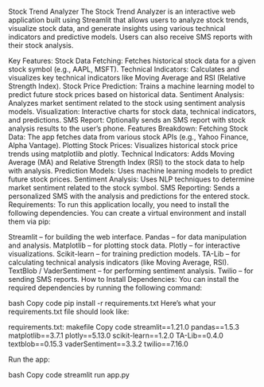Stock Trend Analyzer
The Stock Trend Analyzer is an interactive web application built using Streamlit that allows users to analyze stock trends, visualize stock data, and generate insights using various technical indicators and predictive models. Users can also receive SMS reports with their stock analysis.

Key Features:
Stock Data Fetching: Fetches historical stock data for a given stock symbol (e.g., AAPL, MSFT).
Technical Indicators: Calculates and visualizes key technical indicators like Moving Average and RSI (Relative Strength Index).
Stock Price Prediction: Trains a machine learning model to predict future stock prices based on historical data.
Sentiment Analysis: Analyzes market sentiment related to the stock using sentiment analysis models.
Visualization: Interactive charts for stock data, technical indicators, and predictions.
SMS Report: Optionally sends an SMS report with stock analysis results to the user’s phone.
Features Breakdown:
Fetching Stock Data: The app fetches data from various stock APIs (e.g., Yahoo Finance, Alpha Vantage).
Plotting Stock Prices: Visualizes historical stock price trends using matplotlib and plotly.
Technical Indicators: Adds Moving Average (MA) and Relative Strength Index (RSI) to the stock data to help with analysis.
Prediction Models: Uses machine learning models to predict future stock prices.
Sentiment Analysis: Uses NLP techniques to determine market sentiment related to the stock symbol.
SMS Reporting: Sends a personalized SMS with the analysis and predictions for the entered stock.
Requirements:
To run this application locally, you need to install the following dependencies. You can create a virtual environment and install them via pip:

Streamlit – for building the web interface.
Pandas – for data manipulation and analysis.
Matplotlib – for plotting stock data.
Plotly – for interactive visualizations.
Scikit-learn – for training prediction models.
TA-Lib – for calculating technical analysis indicators (like Moving Average, RSI).
TextBlob / VaderSentiment – for performing sentiment analysis.
Twilio – for sending SMS reports.
How to Install Dependencies:
You can install the required dependencies by running the following command:

bash
Copy code
pip install -r requirements.txt
Here’s what your requirements.txt file should look like:

requirements.txt:
makefile
Copy code
streamlit==1.21.0
pandas==1.5.3
matplotlib==3.7.1
plotly==5.13.0
scikit-learn==1.2.0
TA-Lib==0.4.0
textblob==0.15.3
vaderSentiment==3.3.2
twilio==7.16.0


Run the app:

bash
Copy code
streamlit run app.py
